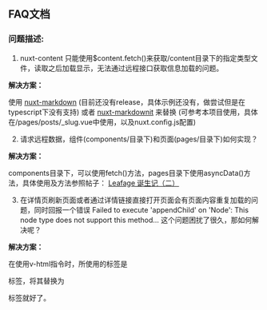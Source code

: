 ## FAQ文档

### 问题描述:

1. nuxt-content 只能使用$content.fetch()来获取/content目录下的指定类型文件，读取之后加载显示，无法通过远程接口获取信息加载的问题。

**解决方案：**

使用 [nuxt-markdown](https://github.com/nuxt/markdown) (目前还没有release，具体示例还没有，做尝试但是在typescript下没有支持) 或者 [nuxt-markdownit](https://github.com/nuxt-community/markdownit-module) 来替换 (可参考本项目使用，具体在/pages/posts/_slug.vue中使用，以及nuxt.config.js配置)

2. 请求远程数据，组件(components/目录下)和页面(pages/目录下)如何实现？

**解决方案：**

components目录下，可以使用fetch()方法，pages目录下使用asyncData()方法，具体使用及方法参照帖子： [Leafage 诞生记（二）](https://www.leafage.top/posts/detail/213489UI)

3. 在详情页刷新页面或者通过详情链接直接打开页面会有页面内容重复加载的问题，同时回报一个错误
Failed to execute 'appendChild' on 'Node': This node type does not support this method... 这个问题困扰了很久，那如何解决呢？

**解决方案：**

在使用v-html指令时，所使用的标签是<p>标签，将其替换为<div>标签就好了。